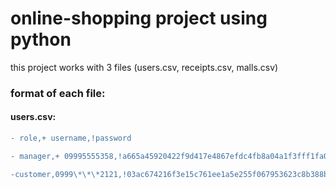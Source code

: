 # online-shopping project using python
this project works with 3 files (users.csv, receipts.csv, malls.csv)

### format of each file:
#### users.csv:

```diff
- role,+ username,!password

- manager,+ 09995555358,!a665a45920422f9d417e4867efdc4fb8a04a1f3fff1fa07e998e86f7f7a27ae3

-customer,0999\*\*\*2121,!03ac674216f3e15c761ee1a5e255f067953623c8b388b4459e13f978d7c846f4

```







